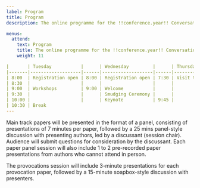 ```yaml
---
label: Program
title: Program
description: The online programme for the !!conference.year!! Conversational User Interfaces conference.

menus:
  attend:
    text: Program
    title: The online programme for the !!conference.year!! Conversational User Interfaces conference.
    weight: 11

|       | Tuesday           |      | Wednesday         |      | Thursday                   |
|-------|-------------------|------|-------------------|------|----------------------------|
| 8:00  | Registration open | 8:00 | Registration open | 7:30 | Visit to St. Jacobs Market |
| 8:30  |                   |      |                   |      |                            |
| 9:00  | Workshops         | 9:00 | Welcome           |      |                            |
| 9:30  |                   |      | Smudging Ceremony |      |                            |
| 10:00 |                   |      | Keynote           | 9:45 |                            |
| 10:30 | Break 
---
```


 Main track papers will be presented in the format of a panel, consisting of presentations of 7 minutes per paper, followed by a 25 mins panel-style discussion with presenting authors, led by a discussant (session chair). Audience will submit questions for consideration by the discussant. Each paper panel session will also include 1 to 2 pre-recorded paper presentations from authors who cannot attend in person.

The provocations session will include 3-minute presentations for each provocation paper, followed by a 15-minute soapbox-style discussion with presenters.

